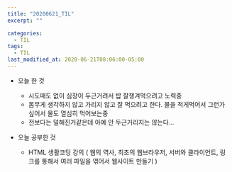 ```yaml
---  
title: "20200621_TIL"  
excerpt: ""  

categories:  
  - TIL  
tags:  
  - TIL  
last_modified_at: 2020-06-21T08:06:00-05:00  
---  
```


* 오늘 한 것  
  * 시도때도 없이 심장이 두근거려서 밥 잘챙겨먹으려고 노력중
  * 몸무게 생각하지 않고 가리지 않고 잘 먹으려고 한다. 물을 적게먹어서 그런가 싶어서 물도 열심히 먹어보는중
  * 전보다는 덜해진거같은데 아예 안 두근거리지는 않는다...

* 오늘 공부한 것
  * HTML 생활코딩 강의 ( 웹의 역사, 최초의 웹브라우저, 서버와 클라이언트, 링크를 통해서 여러 파일을 엮어서 웹사이트 만들기 )

